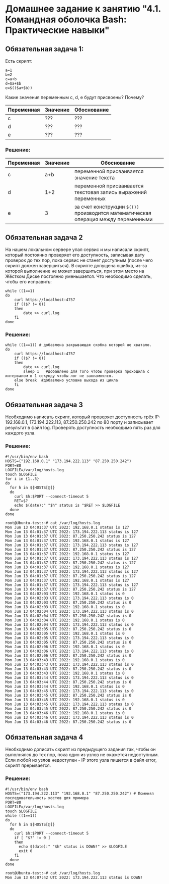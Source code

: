 # Домашнее задание к занятию "4.1. Командная оболочка Bash: Практические навыки"
## Обязательная задача 1:
Есть скрипт:
```shell
a=1
b=2
c=a+b
d=$a+$b
e=$(($a+$b))
```
Какие значения переменным c, d, e будут присвоены? Почему?

| Переменная | Значение | Обоснование |
|------------|----------|-------------|
| c          | ???      | ???         |
| d          | ???	     | ???         |
| e          | ???      | ???         |

### Решение:
| Переменная | Значение | Обоснование                                                                        |
|------------|----------|------------------------------------------------------------------------------------|
| c          | a+b      | переменной присваивается значение текста                                           |
| d          | 1+2	     | переменной присваивается текстовая запись выражений переменных                     |
| e          | 3        | за счет конструкции `$(())` производится математическая операция между переменными |
## Обязательная задача 2
На нашем локальном сервере упал сервис и мы написали скрипт, который постоянно проверяет его доступность, 
записывая дату проверок до тех пор, пока сервис не станет доступным (после чего скрипт должен завершиться). 
В скрипте допущена ошибка, из-за которой выполнение не может завершиться, при этом место на Жёстком Диске постоянно 
уменьшается. Что необходимо сделать, чтобы его исправить:
```shell
while ((1==1)
do
	curl https://localhost:4757
	if (($? != 0))
	then
		date >> curl.log
	fi
done
```
### Решение:
```shell
while ((1==1)) # добавлена закрывающая скобка которой не хватало.
do
	curl https://localhost:4757
	if (($? != 0))
	then
		date >> curl.log
		sleep 1   #добавлено для того чтобы проверка проходила с интервалом в 1 секунду чтобы лог не захламлялся.
	else break  #добавлено условие выхода из цикла
	fi
done
```
## Обязательная задача 3
Необходимо написать скрипт, который проверяет доступность трёх IP: 192.168.0.1, 173.194.222.113, 87.250.250.242 
по 80 порту и записывает результат в файл log. Проверять доступность необходимо пять раз для каждого узла.
### Решение:
```shell
#!/usr/bin/env bash
HOSTS=("192.168.0.1" "173.194.222.113" "87.250.250.242")
PORT=80
LOGFILE=/var/log/hosts.log
touch $LOGFILE
for i in {1..5}
do
  for h in ${HOSTS[@]}
  do
    curl $h:$PORT --connect-timeout 5
    RET=$?
    echo $(date):" "$h" status is "$RET >> $LOGFILE
  done
done
```
```shell
root@Ubuntu-test:~# cat /var/log/hosts.log 
Mon Jun 13 04:01:37 UTC 2022: 192.168.0.1 status is 127
Mon Jun 13 04:01:37 UTC 2022: 173.194.222.113 status is 127
Mon Jun 13 04:01:37 UTC 2022: 87.250.250.242 status is 127
Mon Jun 13 04:01:37 UTC 2022: 192.168.0.1 status is 127
Mon Jun 13 04:01:37 UTC 2022: 173.194.222.113 status is 127
Mon Jun 13 04:01:37 UTC 2022: 87.250.250.242 status is 127
Mon Jun 13 04:01:37 UTC 2022: 192.168.0.1 status is 127
Mon Jun 13 04:01:37 UTC 2022: 173.194.222.113 status is 127
Mon Jun 13 04:01:37 UTC 2022: 87.250.250.242 status is 127
Mon Jun 13 04:01:37 UTC 2022: 192.168.0.1 status is 127
Mon Jun 13 04:01:37 UTC 2022: 173.194.222.113 status is 127
Mon Jun 13 04:01:37 UTC 2022: 87.250.250.242 status is 127
Mon Jun 13 04:01:37 UTC 2022: 192.168.0.1 status is 127
Mon Jun 13 04:01:37 UTC 2022: 173.194.222.113 status is 127
Mon Jun 13 04:01:37 UTC 2022: 87.250.250.242 status is 127
Mon Jun 13 04:02:03 UTC 2022: 192.168.0.1 status is 0
Mon Jun 13 04:02:03 UTC 2022: 173.194.222.113 status is 0
Mon Jun 13 04:02:03 UTC 2022: 87.250.250.242 status is 0
Mon Jun 13 04:02:03 UTC 2022: 192.168.0.1 status is 0
Mon Jun 13 04:02:04 UTC 2022: 173.194.222.113 status is 0
Mon Jun 13 04:02:04 UTC 2022: 87.250.250.242 status is 0
Mon Jun 13 04:02:04 UTC 2022: 192.168.0.1 status is 0
Mon Jun 13 04:02:04 UTC 2022: 173.194.222.113 status is 0
Mon Jun 13 04:02:05 UTC 2022: 87.250.250.242 status is 0
Mon Jun 13 04:02:05 UTC 2022: 192.168.0.1 status is 0
Mon Jun 13 04:02:05 UTC 2022: 173.194.222.113 status is 0
Mon Jun 13 04:02:05 UTC 2022: 87.250.250.242 status is 0
Mon Jun 13 04:02:06 UTC 2022: 192.168.0.1 status is 0
Mon Jun 13 04:02:06 UTC 2022: 173.194.222.113 status is 0
Mon Jun 13 04:02:06 UTC 2022: 87.250.250.242 status is 0
Mon Jun 13 04:03:43 UTC 2022: 192.168.0.1 status is 0
Mon Jun 13 04:03:43 UTC 2022: 173.194.222.113 status is 0
Mon Jun 13 04:03:43 UTC 2022: 87.250.250.242 status is 0
Mon Jun 13 04:03:43 UTC 2022: 192.168.0.1 status is 0
Mon Jun 13 04:03:44 UTC 2022: 173.194.222.113 status is 0
Mon Jun 13 04:03:44 UTC 2022: 87.250.250.242 status is 0
Mon Jun 13 04:03:44 UTC 2022: 192.168.0.1 status is 0
Mon Jun 13 04:03:45 UTC 2022: 173.194.222.113 status is 0
Mon Jun 13 04:03:45 UTC 2022: 87.250.250.242 status is 0
Mon Jun 13 04:03:45 UTC 2022: 192.168.0.1 status is 0
Mon Jun 13 04:03:45 UTC 2022: 173.194.222.113 status is 0
Mon Jun 13 04:03:45 UTC 2022: 87.250.250.242 status is 0
Mon Jun 13 04:03:46 UTC 2022: 192.168.0.1 status is 0
Mon Jun 13 04:03:46 UTC 2022: 173.194.222.113 status is 0
Mon Jun 13 04:03:46 UTC 2022: 87.250.250.242 status is 0

```
## Обязательная задача 4
Необходимо дописать скрипт из предыдущего задания так, чтобы он выполнялся до тех пор, пока один из узлов не окажется 
недоступным. Если любой из узлов недоступен - IP этого узла пишется в файл error, скрипт прерывается.
### Решение:
```shell
#!/usr/bin/env bash
HOSTS=("173.194.222.113" "192.168.0.1" "87.250.250.242") # Поменял последовательность хостов для примера
PORT=80
LOGFILE=/var/log/hosts.log
touch $LOGFILE
while ((1==1))
do
  for h in ${HOSTS[@]}
  do
    curl $h:$PORT --connect-timeout 5
    if [ "$?" != 0 ]
    then
      echo $(date):" "$h" status is DOWN!" >> $LOGFILE
      exit 0
    fi
  done
done
```
```shell
root@Ubuntu-test:~# cat /var/log/hosts.log 
Mon Jun 13 04:07:42 UTC 2022: 173.194.222.113 status is DOWN!
```